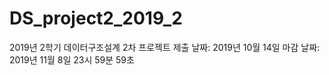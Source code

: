# DS_project2_2019_2
  2019년 2학기 데이터구조설계 2차 프로젝트 
  제출 날짜: 2019년 10월 14일
  마감 날짜: 2019년 11월 8일 23시 59분 59초
